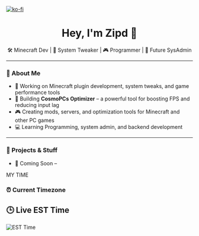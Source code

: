 [![ko-fi](https://ko-fi.com/img/githubbutton_sm.svg)](https://ko-fi.com/N4N6RGO4B)

<h1 align="center">Hey, I'm Zipd 👋</h1>
<p align="center">
  🛠️ Minecraft Dev | 🧪 System Tweaker | 🎮 Programmer | 🚀 Future SysAdmin
</p>

---

### 🚀 About Me

- 👾 Working on Minecraft plugin development, system tweaks, and game performance tools  
- 🔨 Building **CosmoPCs Optimizer** – a powerful tool for boosting FPS and reducing input lag  
- 🎮 Creating mods, servers, and optimization tools for Minecraft and other PC games  
- 💻 Learning Programming, system admin, and backend development

---

### 🧰 Projects & Stuff

- 🎯 Coming Soon –


MY TIME 
### ⏰ Current Timezone
## 🕒 Live EST Time

![EST Time](https://www.timeapi.io/api/Time/current/zone?timeZone=America/New_York)

